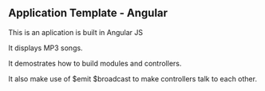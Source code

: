 ## Application Template - Angular

This is an aplication is built in Angular JS

It displays MP3 songs.

It demostrates how to build modules and controllers.

It also make use of $emit $broadcast to make controllers talk to each other.
